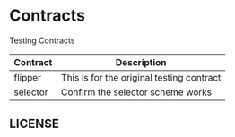 # Contracts

Testing Contracts

| Contract | Description                               |
|----------|-------------------------------------------|
| flipper  | This is for the original testing contract |
| selector | Confirm the selector scheme works         |

## LICENSE
